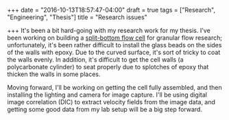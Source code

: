 +++
date = "2016-10-13T18:57:47-04:00"
draft = true
tags = ["Research", "Engineering", "Thesis"]
title = "Research issues"

+++
It's been a bit hard-going with my research work for my thesis. I've been working on building a [split-bottom flow cell](https://www.researchgate.net/publication/45909007_Granular_Flows_in_Split-Bottom_Geometries) for granular flow research; unfortunately, it's been rather difficult to install the glass beads on the sides of the walls with epoxy. Due to the curved surface, it's sort of tricky to coat the walls evenly. In addition, it's difficult to get the cell walls (a polycarbonate cylinder) to seat properly due to splotches of epoxy that thicken the walls in some places.

Moving forward, I'll be working on getting the cell fully assembled, and then installing the lighting and camera for image capture. I'll be using digital image correlation (DIC) to extract velocity fields from the image data, and getting some good data from my lab setup will be a big step forward.
